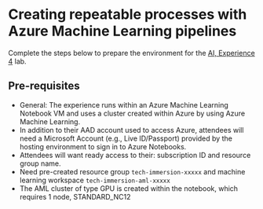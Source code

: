 # Creating repeatable processes with Azure Machine Learning pipelines

Complete the steps below to prepare the environment for the [AI, Experience 4](../../../ai-exp4/README.md) lab.

## Pre-requisites

  - General: The experience runs within an Azure Machine Learning Notebook VM and uses a cluster created within Azure by using Azure Machine Learning.
  - In addition to their AAD account used to access Azure, attendees will need a Microsoft Account (e.g., Live ID/Passport) provided by the hosting environment to sign in to Azure Notebooks.
  - Attendees will want ready access to their: subscription ID and resource group name.
  - Need pre-created resource group `tech-immersion-xxxxx` and machine learning workspace `tech-immersion-aml-xxxxx`
  - The AML cluster of type GPU is created within the notebook, which requires 1 node, STANDARD_NC12
